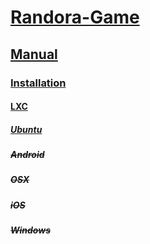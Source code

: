 # [Randora-Game](/README.md)

## [Manual](/manual/README.md)

### [Installation](/manual/installation/README.md)

#### [LXC](/manual/installation/lxc/README.md)

##### [Ubuntu](/manual/installation/lxc/ubuntu/README.md)

##### ~~Android~~

##### ~~OSX~~

##### ~~iOS~~

##### ~~Windows~~
